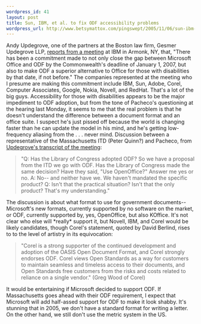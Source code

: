 ```yaml
--- 
wordpress_id: 41
layout: post
title: Sun, IBM, et al. to fix ODF accessibility problems
wordpress_url: http://www.betsymattox.com/pingswept/2005/11/06/sun-ibm-et-al-to-fix-odf-accessibility-problems/
---
```

Andy Updegrove, one of the partners at the Boston law firm, Gesmer Updegrove LLP, <a href="http://www.consortiuminfo.org/newsblog/blog.php?ID=1705">reports from a meeting</a> at IBM in Armonk, NY, that, "There has been a commitment made to not only close the gap between Microsoft Office and ODF by the Commonwealth's deadline of January 1, 2007, but also to make ODF a superior alternative to Office for those with disabilities by that date, if not before." The companies represented at the meeting who I presume are making this commitment include IBM, Sun, Adobe, Corel, Computer Associates, Google, Nokia, Novell, and RedHat. That's a lot of the big guys.
Accessibility for those with disabilities appears to be the major impediment to ODF adoption, but from the tone of Pacheco's questioning at the hearing last Monday, it seems to me that the real problem is that he doesn't understand the difference between a document format and an office suite. I suspect he's just pissed off because the world is changing faster than he can update the model in his mind, and he's getting low-frequency aliasing from the . . . never mind. Discussion between a representative of the Massachusetts ITD (Peter Quinn?) and Pacheco, from <a href="http://www.consortiuminfo.org/newsblog/blog.php?ID=1696">Updegrove's transcript of the meeting</a>:
<blockquote>"Q: Has the Library of Congress adopted ODF? So we have a proposal from the ITD we go with ODF. Has the Library of Congress made the same decision? Have they said, "Use OpenOffice?" Answer me yes or no.
A: No-- and neither have we. We haven't mandated the specific product?
Q: Isn't that the practical situation? Isn't that the only product? That's my understanding."</blockquote>
The discussion is about what format to use for government documents-- Microsoft's new formats, currently supported by no software on the market, or ODF, currently supported by, yes, OpenOffice, but also KOffice. It's not clear who else will *really* support it, but Novell, IBM, and Corel would be likely candidates, though Corel's statement, quoted by David Berlind, rises to to the level of artistry in its equivocation:
<blockquote>"Corel is a strong supporter of the continued development and adoption of the OASIS Open Document Format, and Corel strongly endorses ODF. Corel views Open Standards as a way for customers to maintain seamless and timeless access to their documents, and Open Standards free customers from the risks and costs related to reliance on a single vendor." (Greg Wood of Corel)</blockquote>
It would be entertaining if Microsoft decided to support ODF. If Massachusetts goes ahead with their ODF requirement, I expect that Microsoft will add half-assed support for ODF to make it look shabby.
It's stunning that in 2005, we don't have a standard format for writing a letter. On the other hand, we still don't use the metric system in the US.

